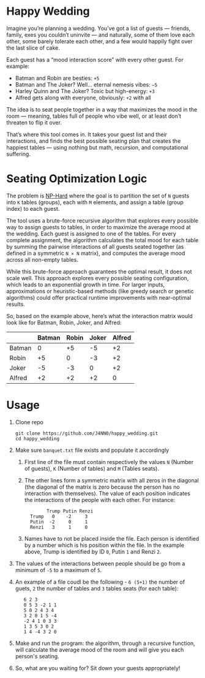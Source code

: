 # Happy Wedding

Imagine you’re planning a wedding. You’ve got a list of guests — friends, family, exes you couldn’t uninvite — and naturally, some of them love each other, some barely tolerate each other, and a few would happily fight over the last slice of cake.

Each guest has a “mood interaction score” with every other guest. For example:
- Batman and Robin are besties: `+5`
- Batman and The Joker? Well… eternal nemesis vibes: `–5`
- Harley Quinn and The Joker? Toxic but high-energy: `+3`
- Alfred gets along with everyone, obviously: `+2` with all

The idea is to seat people together in a way that maximizes the mood in the room — meaning, tables full of people who vibe well, or at least don’t threaten to flip it over.

That’s where this tool comes in. It takes your guest list and their interactions, and finds the best possible seating plan that creates the happiest tables — using nothing but math, recursion, and computational suffering.

# Seating Optimization Logic

The problem is [NP-Hard](https://en.wikipedia.org/wiki/NP-hardness) where the goal is to partition the set of `N` guests into `K` tables (groups), each with `M` elements, and assign a table (group index) to each guest.

The tool uses a brute-force recursive algorithm that explores every possible way to assign guests to tables, in order to maximize the average mood at the wedding. Each guest is assigned to one of the tables. For every complete assignment, the algorithm calculates the total mood for each table by summing the pairwise interactions of all guests seated together (as defined in a symmetric `N × N` matrix), and computes the average mood across all non-empty tables.

While this brute-force approach guarantees the optimal result, it does not scale well. This approach explores every possible seating configuration, which leads to an exponential growth in time. For larger inputs, approximations or heuristic-based methods (like greedy search or genetic algorithms) could offer practical runtime improvements with near-optimal results.

So, based on the example above, here’s what the interaction matrix would look like for Batman, Robin, Joker, and Alfred:

|        | Batman | Robin | Joker | Alfred |
| -------| -------|-------|-------|--------|
| Batman | 0      | +5    | -5    | +2     |
| Robin  | +5     | 0     | -3    | +2     |
| Joker  | -5     | -3    | 0     | +2     |
| Alfred | +2     | +2    | +2    | 0      |

# Usage

1. Clone repo

       git clone https://github.com/J4NN0/happy_wedding.git
       cd happy_wedding
       
2. Make sure `banquet.txt` file exists and populate it accordingly
 
   1. First line of the file must contain respectively the values `N` (Number of guests), `K` (Number of tables) and `M` (Tables seats).
   2. The other lines form a symmetric matrix with all zeros in the diagonal (the diagonal of the matrix is zero because the person has no interaction with themselves). The value of each position indicates the interactions of the people with each other. For instance:
 
                  Trump Putin Renzi
            Trump   0    -2     3
            Putin  -2     0     1
            Renzi   3     1     0
  
   3. Names have to not be placed inside the file. Each person is identified by a number which is his position within the file. In the example above, Trump is identified by ID `0`, Putin `1` and Renzi `2`.
  4. The values of the interactions between people should be go from a minimum of `-5` to a maximum of `5`.
  5. An example of a file coudl be the following - `6 (5+1)` the number of guets, `2` the number of tables and `3` tables seats (for each table):
  
            6 2 3
            0 5 3 -2 1 1
            5 0 2 4 3 4
            3 2 0 1 5 -4
            -2 4 1 0 3 3
            1 3 5 3 0 2
            1 4 -4 3 2 0

 3. Make and run the program: the algorithm, through a recursive function, will calculate the average mood of the room and will give you each person's seating. 
 4. So, what are you waiting for? Sit down your guests appropriately!
